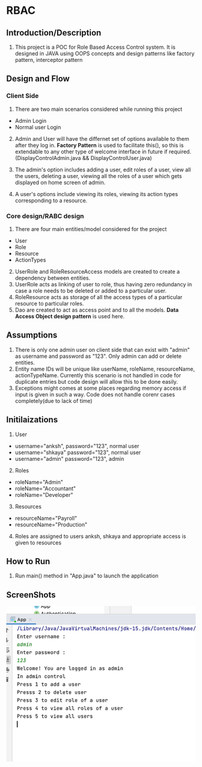 # RBAC
## Introduction/Description
1. This project is a POC for Role Based Access Control system. It is designed in JAVA using OOPS concepts and design patterns like factory pattern, interceptor pattern


## Design and Flow

### Client Side
1. There are two main scenarios considered while running this project 
* Admin Login
* Normal user Login

2. Admin and User will have the differnet set of options available to them after they log in. **Factory Pattern** is used to facilitate this(), so this is extendable
to any other type of welcome interface in future if required.(DisplayControlAdmin.java && DisplayControlUser.java)

3. The admin's option includes adding a user, edit roles of a user, view all the users, deleting a user, viewing all the roles of a user which gets displayed on 
home screen of admin.

4. A user's options include viewing its roles, viewing its action types corresponding to a resource.

### Core design/RABC design

1. There are four main entities/model considered for the project
 * User
 * Role
 * Resource
 * ActionTypes
 
 2. UserRole and RoleResourceAccess models are created to create a dependency between entities.
 3. UserRole acts as linking of user to role, thus having zero redundancy in case a role needs to be deleted or added to a particular user.
 4. RoleResource acts as storage of all the access types of a particular resource to particular roles.
 4. Dao are created to act as access point and to all the models. **Data Access Object design pattern** is used here.
 

## Assumptions

1. There is only one admin user on client side that can exist with "admin" as username and password as "123". Only admin can add or delete entities.
2. Entity name IDs will be unique like userName, roleName, resourceName, actionTypeName. Currently this scenario is not handled in code for duplicate entries but code design will allow this to be done easily.
3. Exceptions might comes at some places regarding memory access if input is given in such a way. Code does not handle corenr cases completely(due to lack of time)


## Initilaizations
1. User
* username="anksh", password="123", normal user
* username="shkaya" password="123", normal user
* username="admin" password="123", admin

2. Roles
* roleName="Admin"
* roleName="Accountant"
* roleName="Developer"

3. Resources
* resourceName="Payroll"
* resourceName="Production"

4. Roles are assigned to users anksh, shkaya and appropriate access is given to resources

## How to Run
1. Run main() method in "App.java" to launch the application

## ScreenShots
 ![Alt](https://github.com/deecoders/RBAC/blob/master/screenshots/AdminWelcome.png)
